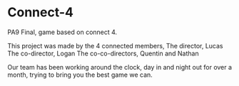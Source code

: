 # Connect-4
PA9 Final, game based on connect 4.

This project was made by the 4 connected members, 
The director, Lucas
The co-director, Logan
The co-co-directors, Quentin and Nathan

Our team has been working around the clock, 
day in and night out for over a month, 
trying to bring you the best game we can.

